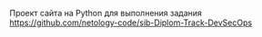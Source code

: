 Проект сайта на Python для выполнения задания https://github.com/netology-code/sib-Diplom-Track-DevSecOps
